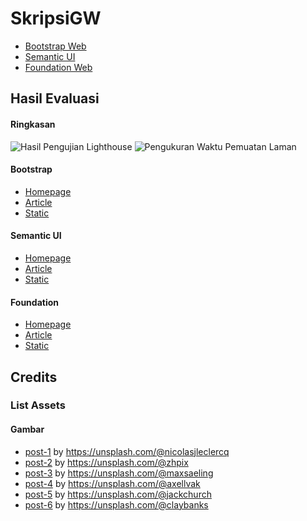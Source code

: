 # SkripsiGW
- [Bootstrap Web](http://skripsi.ga/BootstrapWeb/)
- [Semantic UI](http://skripsi.ga/SemanticWeb/)
- [Foundation Web](http://skripsi.ga/FoundationWeb/)

## Hasil Evaluasi

#### Ringkasan
![Hasil Pengujian Lighthouse](https://SkripsiGW.github.io/HasilUji/Nilai%20Evaluasi%20Lighthouse.png)
![Pengukuran Waktu Pemuatan Laman](https://SkripsiGW.github.io/HasilUji/Timing%20Pemuatan%20Laman.png)

#### Bootstrap
- [Homepage](https://SkripsiGW.github.io/HasilUji/bootstrap-homepage-last-1.html)
- [Article](https://SkripsiGW.github.io/HasilUji/bootstrap-article-last-1.html)
- [Static](https://SkripsiGW.github.io/HasilUji/bootstrap-static-last-1.html)

#### Semantic UI
- [Homepage](https://SkripsiGW.github.io/HasilUji/semantic-homepage-last-1.html)
- [Article](https://SkripsiGW.github.io/HasilUji/semantic-article-last-1.html)
- [Static](https://SkripsiGW.github.io/HasilUji/semantic-static-last-1.html)

#### Foundation
- [Homepage](https://SkripsiGW.github.io/HasilUji/foundation-homepage-last-1.html)
- [Article](https://SkripsiGW.github.io/HasilUji/foundation-article-last-1.html)
- [Static](https://SkripsiGW.github.io/HasilUji/foundation-static-last-1.html)


## Credits
### List Assets
#### Gambar
- [post-1](https://unsplash.com/photos/yHYW32je1Mc) by https://unsplash.com/@nicolasjleclercq
- [post-2](https://unsplash.com/photos/5U8OFM9nhnU) by https://unsplash.com/@zhpix
- [post-3](https://unsplash.com/photos/IcOn1qzoTHE) by https://unsplash.com/@maxsaeling
- [post-4](https://unsplash.com/photos/GK7piQc8dIM) by https://unsplash.com/@axellvak
- [post-5](https://unsplash.com/photos/o5h8WrQnjFA) by https://unsplash.com/@jackchurch
- [post-6](https://unsplash.com/photos/1Uj0HmqQFGk) by https://unsplash.com/@claybanks
